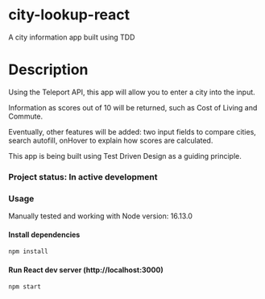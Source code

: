 # city-lookup-react

A city information app built using TDD 

# Description 

Using the Teleport API, this app will allow you to enter a city into the input.

Information as scores out of 10 will be returned, such as Cost of Living and Commute. 

Eventually, other features will be added: two input fields to compare cities, search autofill, onHover to explain how scores are calculated. 

This app is being built using Test Driven Design as a guiding principle. 


### Project status: In active development


### Usage

Manually tested and working with Node version: 16.13.0

#### Install dependencies

```bash
npm install
```
#### Run React dev server (http://localhost:3000)

```bash
npm start
```

